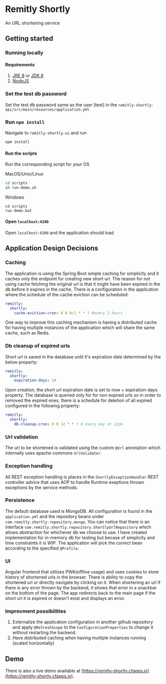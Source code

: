 # Remitly Shortly
An URL shortening service

## Getting started

### Running locally
#### Requirements
1. [JRE 8](https://www.oracle.com/java/technologies/javase-jre8-downloads.html) or [JDK 8](https://www.oracle.com/java/technologies/javase/javase-jdk8-downloads.html)
2. [NodeJS](https://nodejs.org/dist/v12.16.1/node-v12.16.1-x64.msi)

### Set the test db password
Set the test db password same as the user [test] in the `remitly-shortly-api/src/main/resources/application.yml`
### Run `npm install`
Navigate to `remitly-shortly-ui` and run
```bash
npm install
```
#### Run the scripts
Run the corresponding script for your OS

MacOS/Unix/Linux
```bash
cd scripts
sh run-demo.sh
```
Windows
```batch
cd scripts
run-demo.bat
```

#### Open `localhost:4200`
Open `localhost:4200` and the application should load

## Application Design Decisions

### Caching
The application is using the Spring Boot simple caching for simplicity and it caches only the endpoint for creating new short url. The reason for not using cache fetching the original url is that it might have been expired in the db before it expires in the cache. There is a configuration in the application where the schedule of the cache eviction can be scheduled:
```yaml
remitly:
  shortly:
    cache-eviction-cron: 0 0 0/2 * * ? #every 2 hours
```
One way to improve this caching mechanism is having a distributed cache for having multiple instances of the application which will share the same cache, such as Redis.

### Db cleanup of expired urls
Short url is saved in the database until it's expiration date determined by the below property:
```yaml
remitly:
  shortly:
    expiration-days: 14
```
Upon creation, the short url expiration date is set to now + expiration-days property. The database is queried only for for non expired urls so in order to removed the expired ones, there is a schedule for deletion of all expired configured in the following property:
```yaml
remitly:
  shortly:
    db-cleanup-cron: 0 0 12 * * ? # every day at 12pm
```
### Url validation
The url to be shortened is validated using the custom `@Url` annotation which internally uses apache commons `UrlValidator`.

### Exception handling
All REST exception handling is places in the `ShortlyExceptionHandler` REST controller advice that uses AOP to handle Runtime exeptions thrown exceptions by the service methods.

### Persistence
The default database used is MongoDB. All configuration is found in the `application.yml` and the repository beans under `com.remitly.shortly.repository.mongo`. You can notice that there is an interface `com.remitly.shortly.repository.ShortlyUrlRepository` which allows abstraction for whichever db we choose to use. I have created implementation for in-memory db for testing but becase of simplicity and time constraints it is WIP. The application will pick the correct bean according to the specified `@Profile`.

### UI
Angular frontend that utilizes PWA(offline usage) and uses cookies to store history of shortened urls in the browser. There is ability to copy the shortened url or directly navigate by clicking on it.
When shortening an url if there is any error thrown by the backend, it shows that error in a snackbar on the bottom of the page. The app redirects back to the main page if the short url it is expired or doesn't exist and displays an error.

### Improvment possibilities
1. Externalize the application configuration in another github repository and apply `@RefreshScope` to the `ConfigurationProperties` to change it without restarting the backend.
2. Have distributed caching when having multiple instances running (scaled horizontally)

## Demo
There is also a live demo available at [https://remitly-shortly.cfapps.io](https://remitly-shortly.cfapps.io).
